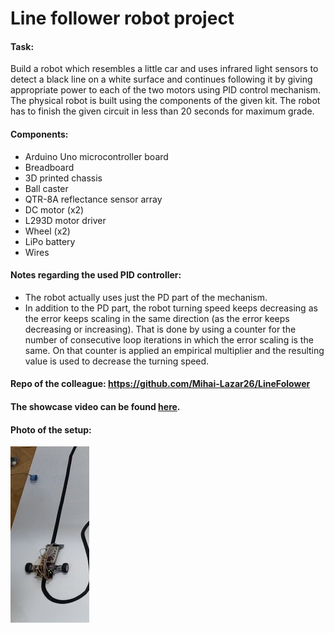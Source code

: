 # Line follower robot project

#### Task:

Build a robot which resembles a little car and uses infrared light sensors to detect a black line on a white surface and continues following it by giving appropriate power to each of the two motors using PID control mechanism. The physical robot is built using the components of the given kit. The robot has to finish the given circuit in less than 20 seconds for maximum grade.

#### Components:
  * Arduino Uno microcontroller board
  * Breadboard
  * 3D printed chassis
  * Ball caster
  * QTR-8A reflectance sensor array
  * DC motor (x2)
  * L293D motor driver
  * Wheel (x2)
  * LiPo battery
  * Wires

#### Notes regarding the used PID controller:
  * The robot actually uses just the PD part of the mechanism.
  * In addition to the PD part, the robot turning speed keeps decreasing as the error keeps scaling in the same direction (as the error keeps decreasing or increasing). That is done by using a counter for the number of consecutive loop iterations in which the error scaling is the same. On that counter is applied an empirical multiplier and the resulting value is used to decrease the turning speed.

#### Repo of the colleague: https://github.com/Mihai-Lazar26/LineFolower

#### The showcase video can be found [here](https://www.youtube.com/watch?v=JXPrWjsa9Xg).

#### Photo of the setup:
<img src="/line_follower/photo.jpeg?raw=true" width=25% height=25% />


